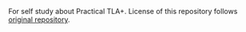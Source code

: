 For self study about Practical TLA+.
License of this repository follows [original repository](https://github.com/Apress/practical-tla-plus).
